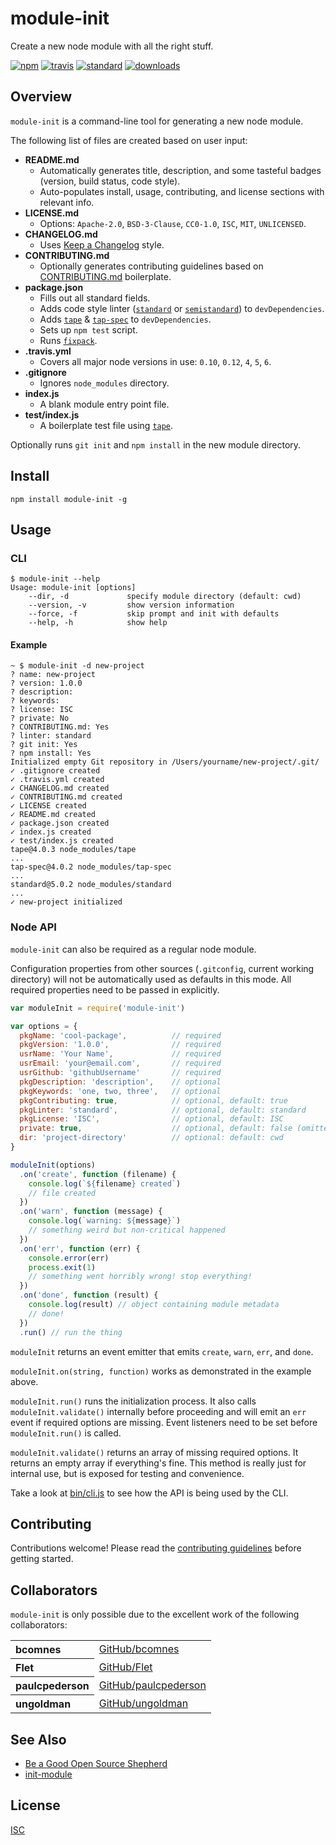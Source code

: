 # module-init

Create a new node module with all the right stuff.

[![npm][npm-image]][npm-url]
[![travis][travis-image]][travis-url]
[![standard][standard-image]][standard-url]
[![downloads][downloads-image]][npm-url]

[npm-image]: https://img.shields.io/npm/v/module-init.svg?style=flat-square
[npm-url]: https://www.npmjs.com/package/module-init
[travis-image]: https://img.shields.io/travis/ungoldman/module-init.svg?style=flat-square
[travis-url]: https://travis-ci.org/ungoldman/module-init
[standard-image]: https://img.shields.io/badge/code%20style-standard-brightgreen.svg?style=flat-square
[standard-url]: http://standardjs.com/
[downloads-image]: https://img.shields.io/npm/dm/module-init.svg?style=flat-square

## Overview

`module-init` is a command-line tool for generating a new node module.

The following list of files are created based on user input:

- **README.md**
  - Automatically generates title, description, and some tasteful badges (version, build status, code style).
  - Auto-populates install, usage, contributing, and license sections with relevant info.
- **LICENSE.md**
  - Options: `Apache-2.0`, `BSD-3-Clause`, `CC0-1.0`, `ISC`, `MIT`, `UNLICENSED`.
- **CHANGELOG.md**
  - Uses [Keep a Changelog](http://keepachangelog.com/) style.
- **CONTRIBUTING.md**
  - Optionally generates contributing guidelines based on [CONTRIBUTING.md](https://github.com/ungoldman/CONTRIBUTING.md) boilerplate.
- **package.json**
  - Fills out all standard fields.
  - Adds code style linter ([`standard`](https://github.com/feross/standard) or [`semistandard`](https://github.com/Flet/semistandard)) to `devDependencies`.
  - Adds [`tape`](https://github.com/substack/tape) & [`tap-spec`](https://github.com/scottcorgan/tap-spec) to `devDependencies`.
  - Sets up `npm test` script.
  - Runs [`fixpack`](https://github.com/HenrikJoreteg/fixpack).
- **.travis.yml**
  - Covers all major node versions in use: `0.10`, `0.12`, `4`, `5`, `6`.
- **.gitignore**
  - Ignores `node_modules` directory.
- **index.js**
  - A blank module entry point file.
- **test/index.js**
  - A boilerplate test file using [`tape`](https://github.com/substack/tape).

Optionally runs `git init` and `npm install` in the new module directory.

## Install

```
npm install module-init -g
```

## Usage

### CLI

```
$ module-init --help
Usage: module-init [options]
    --dir, -d             specify module directory (default: cwd)
    --version, -v         show version information
    --force, -f           skip prompt and init with defaults
    --help, -h            show help
```

#### Example

```
~ $ module-init -d new-project
? name: new-project
? version: 1.0.0
? description:
? keywords:
? license: ISC
? private: No
? CONTRIBUTING.md: Yes
? linter: standard
? git init: Yes
? npm install: Yes
Initialized empty Git repository in /Users/yourname/new-project/.git/
✓ .gitignore created
✓ .travis.yml created
✓ CHANGELOG.md created
✓ CONTRIBUTING.md created
✓ LICENSE created
✓ README.md created
✓ package.json created
✓ index.js created
✓ test/index.js created
tape@4.0.3 node_modules/tape
...
tap-spec@4.0.2 node_modules/tap-spec
...
standard@5.0.2 node_modules/standard
...
✓ new-project initialized
```

### Node API

`module-init` can also be required as a regular node module.

Configuration properties from other sources (`.gitconfig`, current working directory) will not be automatically used as defaults in this mode. All required properties need to be passed in explicitly.

```js
var moduleInit = require('module-init')

var options = {
  pkgName: 'cool-package',          // required
  pkgVersion: '1.0.0',              // required
  usrName: 'Your Name',             // required
  usrEmail: 'your@email.com',       // required
  usrGithub: 'githubUsername'       // required
  pkgDescription: 'description',    // optional
  pkgKeywords: 'one, two, three',   // optional
  pkgContributing: true,            // optional, default: true
  pkgLinter: 'standard',            // optional, default: standard
  pkgLicense: 'ISC',                // optional, default: ISC
  private: true,                    // optional, default: false (omitted if false)
  dir: 'project-directory'          // optional: default: cwd
}

moduleInit(options)
  .on('create', function (filename) {
    console.log(`${filename} created`)
    // file created
  })
  .on('warn', function (message) {
    console.log(`warning: ${message}`)
    // something weird but non-critical happened
  })
  .on('err', function (err) {
    console.error(err)
    process.exit(1)
    // something went horribly wrong! stop everything!
  })
  .on('done', function (result) {
    console.log(result) // object containing module metadata
    // done!
  })
  .run() // run the thing
```

`moduleInit` returns an event emitter that emits `create`, `warn`, `err`, and `done`.

`moduleInit.on(string, function)` works as demonstrated in the example above.

`moduleInit.run()` runs the initialization process. It also calls `moduleInit.validate()` internally before proceeding and will emit an `err` event if required options are missing. Event listeners need to be set before `moduleInit.run()` is called.

`moduleInit.validate()` returns an array of missing required options. It returns an empty array if everything's fine. This method is really just for internal use, but is exposed for testing and convenience.

Take a look at [bin/cli.js](bin/cli.js) to see how the API is being used by the CLI.

## Contributing

Contributions welcome! Please read the [contributing guidelines](CONTRIBUTING.md) before getting started.

## Collaborators

`module-init` is only possible due to the excellent work of the following collaborators:

<table>
  <tbody><tr><th align="left">bcomnes</th><td><a href="https://github.com/bcomnes">GitHub/bcomnes</a></td></tr>
  <tr><th align="left">Flet</th><td><a href="https://github.com/Flet">GitHub/Flet</a></td></tr>
  <tr><th align="left">paulcpederson</th><td><a href="https://github.com/paulcpederson">GitHub/paulcpederson</a></td></tr>
  <tr><th align="left">ungoldman</th><td><a href="https://github.com/ungoldman">GitHub/ungoldman</a></td></tr>
  </tbody>
</table>

## See Also

- [Be a Good Open Source Shepherd](http://ungoldman.com/articles/be-a-good-open-source-shepherd/)
- [init-module](https://github.com/ungoldman/init-module)

## License

[ISC](LICENSE.md)
